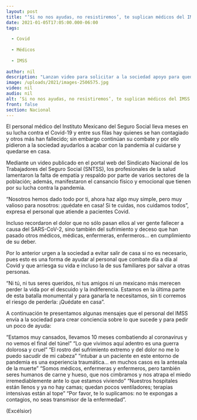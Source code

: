 ```yaml
---
layout: post
title: "‘Si no nos ayudas, no resistiremos’, te suplican médicos del IMSS"
date: 2021-01-05T17:05:00.000-06:00
tags:
  
  - Covid
  
  - Médicos
  
  - IMSS
  
author: nil
description: "Lanzan video para solicitar a la sociedad apoyo para quedarse en casa y evitar más contagios por Covid-19; ‘nosotros hemos dado todo por ti’, dicen a mexicanos"
image: /uploads/2021/images-2506575.jpg
video: nil
audio: nil
alt: ‘Si no nos ayudas, no resistiremos’, te suplican médicos del IMSS
front: false
section: Nacional
---
```


El personal médico del Instituto Mexicano del Seguro Social lleva meses en su lucha contra el Covid-19 y entre sus filas hay quienes se han contagiado y otros más han fallecido; sin embargo continúan su combate y por ello pidieron a la sociedad ayudarlos a acabar con la pandemia al cuidarse y quedarse en casa.

Mediante un video publicado en el portal web del Sindicato Nacional de los Trabajadores del Seguro Social (SNTSS), los profesionales de la salud lamentaron la falta de empatía y respaldo por parte de varios sectores de la población; además, manifestaron el cansancio físico y emocional que tienen por su lucha contra la pandemia.

“Nosotros hemos dado todo por ti, ahora haz algo muy simple, pero muy valioso para nosotros: ¡quédate en casa! Si te cuidas, nos cuidamos todos”, expresa el personal que atiende a pacientes Covid.

Incluso recordaron el dolor que no sólo pasan ellos al ver gente fallecer a causa del SARS-CoV-2, sino también del sufrimiento y deceso que han pasado otros médicos, médicas, enfermeras, enfermeros… en cumplimiento de su deber.

Por lo anterior urgen a la sociedad a evitar salir de casa si no es necesario, pues esto es una forma de ayudar al personal que combate día a día al Covid y que arriesga su vida e incluso la de sus familiares por salvar a otras personas.

“Ni tú, ni tus seres queridos, ni tus amigos ni un mexicano más merecen perder la vida por el descuido y la indiferencia. Estamos en la última parte de esta batalla monumental y para ganarla te necesitamos, sin ti corremos el riesgo de perderla: ¡Quédate en casa”.

A continuación te presentamos algunas mensajes que el personal del IMSS envía a la sociedad para crear conciencia sobre lo que sucede y para pedir un poco de ayuda:

“Estamos muy cansados, llevamos 10 meses combatiendo al coronavirus y no vemos el final del túnel”
“Lo que vivimos aquí adentro es una guerra dolorosa y cruel”
“El rostro del sufrimiento extremo y del dolor no me lo puedo sacudir de mi cabeza”
“intubar a un paciente en este entorno de pandemia es una experiencia traumática… en muchos casos es la antesala de la muerte”
“Somos médicos, enfermeras y enfermeros, pero también seres humanos de carne y hueso, que nos cimbramos y nos atrapa el miedo irremediablemente ante lo que estamos viviendo”
“Nuestros hospitales están llenos y ya no hay camas; quedan pocos ventiladores; terapias intensivas están al tope”
“Por favor, te lo suplicamos: no te expongas a contagios, no seas transmisor de la enfermedad”.

(Excélsior)